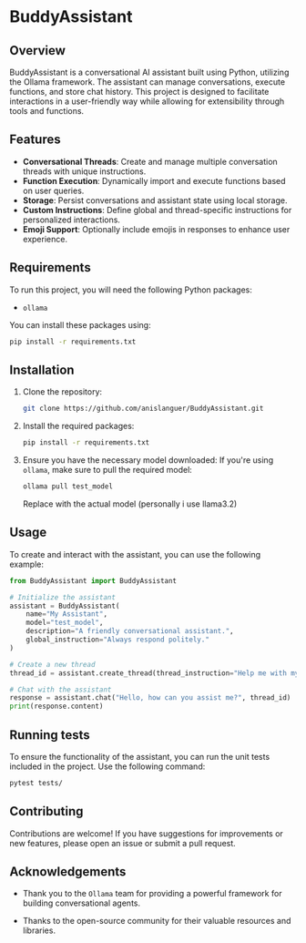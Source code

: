 # BuddyAssistant

## Overview
BuddyAssistant is a conversational AI assistant built using Python, utilizing the Ollama framework. The assistant can manage conversations, execute functions, and store chat history. This project is designed to facilitate interactions in a user-friendly way while allowing for extensibility through tools and functions.

## Features
- **Conversational Threads**: Create and manage multiple conversation threads with unique instructions.
- **Function Execution**: Dynamically import and execute functions based on user queries.
- **Storage**: Persist conversations and assistant state using local storage.
- **Custom Instructions**: Define global and thread-specific instructions for personalized interactions.
- **Emoji Support**: Optionally include emojis in responses to enhance user experience.

## Requirements
To run this project, you will need the following Python packages:

- `ollama`

You can install these packages using:

```bash
pip install -r requirements.txt
```

## Installation
1. Clone the repository:
    ```bash
    git clone https://github.com/anislanguer/BuddyAssistant.git
    ```

2. Install the required packages:
    ```bash
    pip install -r requirements.txt
    ```
3. Ensure you have the necessary model downloaded: If you're using `ollama`, make sure to pull the required model:

    ```bash
    ollama pull test_model
    ```

    Replace with the actual model (personally i use llama3.2)

## Usage

To create and interact with the assistant, you can use the following example:


```python
from BuddyAssistant import BuddyAssistant

# Initialize the assistant
assistant = BuddyAssistant(
    name="My Assistant",
    model="test_model",
    description="A friendly conversational assistant.",
    global_instruction="Always respond politely."
)

# Create a new thread
thread_id = assistant.create_thread(thread_instruction="Help me with my questions.")

# Chat with the assistant
response = assistant.chat("Hello, how can you assist me?", thread_id)
print(response.content)

```
## Running tests

To ensure the functionality of the assistant, you can run the unit tests included in the project. Use the following command:

```bash
pytest tests/
```

## Contributing

Contributions are welcome! If you have suggestions for improvements or new features, please open an issue or submit a pull request.

## Acknowledgements
- Thank you to the `Ollama` team for providing a powerful framework for building conversational agents.

- Thanks to the open-source community for their valuable resources and libraries.
